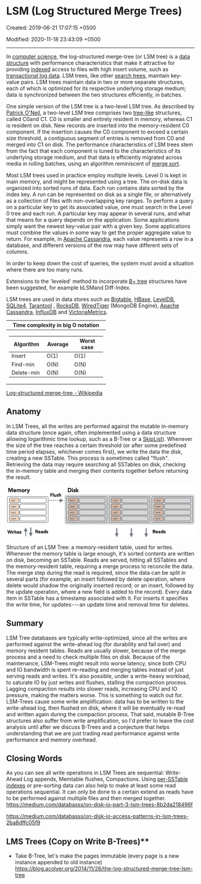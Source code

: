 # LSM (Log Structured Merge Trees)

Created: 2019-06-21 17:07:15 +0500

Modified: 2020-11-18 23:43:09 +0500

---

In [computer science](https://en.wikipedia.org/wiki/Computer_science), the log-structured merge-tree (or LSM tree) is a [data structure](https://en.wikipedia.org/wiki/Data_structure) with performance characteristics that make it attractive for providing [indexed](https://en.wikipedia.org/wiki/Database_index) access to files with high insert volume, such as [transactional log data](https://en.wikipedia.org/wiki/Transaction_log). LSM trees, like other [search trees](https://en.wikipedia.org/wiki/Search_tree), maintain key-value pairs. LSM trees maintain data in two or more separate structures, each of which is optimized for its respective underlying storage medium; data is synchronized between the two structures efficiently, in batches.

One simple version of the LSM tree is a two-level LSM tree. As described by [Patrick O'Neil](https://en.wikipedia.org/wiki/Patrick_O%27Neil), a two-level LSM tree comprises two [tree-like](https://en.wikipedia.org/wiki/Tree_(data_structure)) structures, called C0and C1. C0 is smaller and entirely resident in memory, whereas C1 is resident on disk. New records are inserted into the memory-resident C0 component. If the insertion causes the C0 component to exceed a certain size threshold, a contiguous segment of entries is removed from C0 and merged into C1 on disk. The performance characteristics of LSM trees stem from the fact that each component is tuned to the characteristics of its underlying storage medium, and that data is efficiently migrated across media in rolling batches, using an algorithm reminiscent of [merge sort](https://en.wikipedia.org/wiki/Merge_sort).

Most LSM trees used in practice employ multiple levels. Level 0 is kept in main memory, and might be represented using a tree. The on-disk data is organized into sorted runs of data. Each run contains data sorted by the index key. A run can be represented on disk as a single file, or alternatively as a collection of files with non-overlapping key ranges. To perform a query on a particular key to get its associated value, one must search in the Level 0 tree and each run.
A particular key may appear in several runs, and what that means for a query depends on the application. Some applications simply want the newest key-value pair with a given key. Some applications must combine the values in some way to get the proper aggregate value to return. For example, in [Apache Cassandra](https://en.wikipedia.org/wiki/Apache_Cassandra), each value represents a row in a database, and different versions of the row may have different sets of columns.

In order to keep down the cost of queries, the system must avoid a situation where there are too many runs.

Extensions to the 'leveled' method to incorporate [B+ tree](https://en.wikipedia.org/wiki/B%2B_tree) structures have been suggested, for example bLSMand Diff-Index.

LSM trees are used in data stores such as [Bigtable](https://en.wikipedia.org/wiki/Bigtable), [HBase](https://en.wikipedia.org/wiki/HBase), [LevelDB](https://en.wikipedia.org/wiki/LevelDB), [SQLite4](https://en.wikipedia.org/wiki/SQLite4), [Tarantool](https://en.wikipedia.org/wiki/Tarantool) , [RocksDB](https://en.wikipedia.org/wiki/RocksDB), [WiredTiger](https://en.wikipedia.org/wiki/WiredTiger) (MongoDB Engine), [Apache Cassandra](https://en.wikipedia.org/wiki/Apache_Cassandra), [InfluxDB](https://en.wikipedia.org/wiki/InfluxDB) and [VictoriaMetrics](https://en.wikipedia.org/w/index.php?title=VictoriaMetrics&action=edit&redlink=1).

<table>
<colgroup>
<col style="width: 100%" />
</colgroup>
<thead>
<tr class="header">
<th>Time complexity in big O notation</th>
</tr>
</thead>
<tbody>
<tr>
<td><table>
<colgroup>
<col style="width: 37%" />
<col style="width: 29%" />
<col style="width: 33%" />
</colgroup>
<thead>
<tr class="header">
<th>Algorithm</th>
<th>Average</th>
<th>Worst case</th>
</tr>
</thead>
<tbody>
<tr>
<td>Insert</td>
<td>O(1)</td>
<td>O(1)</td>
</tr>
<tr>
<td>Find-min</td>
<td>O(N)</td>
<td>O(N)</td>
</tr>
<tr>
<td>Delete-min</td>
<td>O(N)</td>
<td>O(N)</td>
</tr>
</tbody>
</table></td>
</tr>
</tbody>
</table>

[Log-structured merge-tree - Wikipedia](https://en.wikipedia.org/wiki/Log-structured_merge-tree)

## Anatomy

In LSM Trees, all the writes are performed against the mutable in-memory data structure (once again, often implemented using a data structure allowing logarithmic time lookup, such as a B-Tree or a [SkipList](http://epaperpress.com/sortsearch/download/skiplist.pdf)). Whenever the size of the tree reaches a certain threshold (or after some predefined time period elapses, whichever comes first), we write the data the disk, creating a new SSTable. This process is sometimes called "flush". Retrieving the data may require searching all SSTables on disk, checking the in-memory table and merging their contents together before returning the result.

![image](media/LSM-(Log-Structured-Merge-Trees)-image1.png)

Structure of an LSM Tree: a memory-resident table, used for writes. Whenever the memory table is large enough, it's sorted contents are written on disk, becoming an SSTable. Reads are served, hitting all SSTables and the memory-resident table, requiring a merge process to reconcile the data.
The merge step during the read is required, since the data can be split in several parts (for example, an insert followed by delete operation, where delete would shadow the originally inserted record; or an insert, followed by the update operation, where a new field is added to the record).
Every data item in SSTable has a timestamp associated with it. For inserts it specifies the write time, for updates --- an update time and removal time for deletes.

## Summary

LSM Tree databases are typically write-optimized, since all the writes are performed against the write-ahead log (for durability and fail over) and memory resident tables. Reads are usually slower, because of the merge process and a need to check multiple files on disk.
Because of the maintenance, LSM-Trees might result into worse latency, since both CPU and IO bandwidth is spent re-reading and merging tables instead of just serving reads and writes. It's also possible, under a write-heavy workload, to saturate IO by just writes and flushes, stalling the compaction process. Lagging compaction results into slower reads, increasing CPU and IO pressure, making the matters worse. This is something to watch out for.
LSM-Trees cause some write amplification: data has to be written to the write-ahead log, then flushed on disk, where it will be eventually re-read and written again during the compaction process. That said, mutable B-Tree structures also suffer from write amplification, so I'd prefer to leave the cost analysis until after we discuss B-Trees and a conjecture that helps understanding that we are just trading read performance against write performance and memory overhead.

## Closing Words

As you can see all write operations in LSM Trees are sequential: Write-Ahead Log appends, Memtable flushes, Compactions. Using [per-SSTable indexes](https://github.com/apache/cassandra/blob/trunk/doc/SASI.md) or pre-sorting data can also help to make at least some read operations sequential. It can only be done to a certain extend as reads have to be performed against multiple files and then merged together.
<https://medium.com/databasss/on-disk-io-part-3-lsm-trees-8b2da218496f>

<https://medium.com/databasss/on-disk-io-access-patterns-in-lsm-trees-2ba8dffc05f9>

## LMS Trees (Copy on Write B-Trees)**

- Take B-Tree, let's make the pages immutable (every page is a new instance appended to old instance)
<https://blog.acolyer.org/2014/11/26/the-log-structured-merge-tree-lsm-tree>
